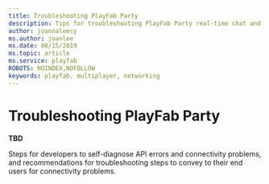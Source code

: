 ```yaml
---
title: Troubleshooting PlayFab Party
description: Tips for troubleshooting PlayFab Party real-time chat and data communication.
author: joannaleecy
ms.author: joanlee
ms.date: 08/15/2019
ms.topic: article
ms.service: playfab
ROBOTS: NOINDEX,NOFOLLOW
keywords: playfab, multiplayer, networking
---
```


# Troubleshooting PlayFab Party

**TBD**

Steps for developers to self-diagnose API errors and connectivity problems, and recommendations for troubleshooting steps to convey to their end users for connectivity problems.
